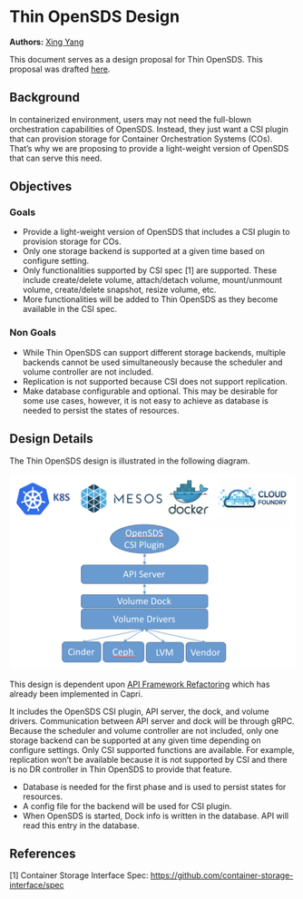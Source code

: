 # Thin OpenSDS Design

**Authors:** [Xing Yang](https://github.com/xing-yang)

This document serves as a design proposal for Thin OpenSDS. This proposal was drafted [here](https://docs.google.com/document/d/16zLCE1X8bNjkGoKvBpqDZaxEHZapWluQVgdvlxuR_tE/edit?usp=sharing).

## Background

In containerized environment, users may not need the full-blown orchestration capabilities of OpenSDS.  Instead, they just want a CSI plugin that can provision storage for Container Orchestration Systems (COs).  That’s why we are proposing to provide a light-weight version of OpenSDS that can serve this need.

## Objectives

### Goals

* Provide a light-weight version of OpenSDS that includes a CSI plugin to provision storage for COs.
* Only one storage backend is supported at a given time based on configure setting.
* Only functionalities supported by CSI spec [1] are supported.  These include create/delete volume, attach/detach volume, mount/unmount volume, create/delete snapshot, resize volume, etc.
* More functionalities will be added to Thin OpenSDS as they become available in the CSI spec.

### Non Goals

* While Thin OpenSDS can support different storage backends, multiple backends cannot be used simultaneously because the scheduler and volume controller are not included.
* Replication is not supported because CSI does not support replication.
* Make database configurable and optional. This may be desirable for some use cases, however, it is not easy to achieve as database is needed to persist the states of resources. 

## Design Details

The Thin OpenSDS design is illustrated in the following diagram.

![Thin_OpenSDS Architecture Diagram](thin_opensds.png?raw=true "Thin OpenSDS Architecture Diagram")

This design is dependent upon [API Framework Refactoring](https://github.com/opensds/design-specs/blob/master/specs/capri/API_Framework_Refactoring.md) which has already been implemented in Capri.

It includes the OpenSDS CSI plugin, API server, the dock, and volume drivers.  Communication between API server and dock will be through gRPC.  Because the scheduler and volume controller are not included, only one storage backend can be supported at any given time depending on configure settings.  Only CSI supported functions are available.  For example, replication won’t be available because it is not supported by CSI and there is no DR controller in Thin OpenSDS to provide that feature.

* Database is needed for the first phase and is used to persist states for resources.
* A config file for the backend will be used for CSI plugin.
* When OpenSDS is started, Dock info is written in the database. API will read this entry in the database.

## References

[1] Container Storage Interface Spec: https://github.com/container-storage-interface/spec
